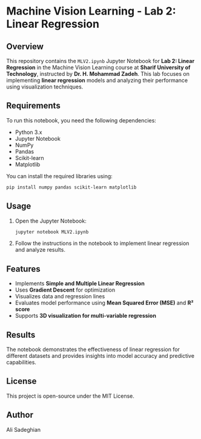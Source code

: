 # Machine Vision Learning - Lab 2: Linear Regression

## Overview
This repository contains the `MLV2.ipynb` Jupyter Notebook for **Lab 2: Linear Regression** in the Machine Vision Learning course at **Sharif University of Technology**, instructed by **Dr. H. Mohammad Zadeh**. This lab focuses on implementing **linear regression** models and analyzing their performance using visualization techniques.

## Requirements
To run this notebook, you need the following dependencies:
- Python 3.x
- Jupyter Notebook
- NumPy
- Pandas
- Scikit-learn
- Matplotlib

You can install the required libraries using:
```bash
pip install numpy pandas scikit-learn matplotlib
```

## Usage
1. Open the Jupyter Notebook:
   ```bash
   jupyter notebook MLV2.ipynb
   ```
2. Follow the instructions in the notebook to implement linear regression and analyze results.

## Features
- Implements **Simple and Multiple Linear Regression**
- Uses **Gradient Descent** for optimization
- Visualizes data and regression lines
- Evaluates model performance using **Mean Squared Error (MSE)** and **R² score**
- Supports **3D visualization for multi-variable regression**

## Results
The notebook demonstrates the effectiveness of linear regression for different datasets and provides insights into model accuracy and predictive capabilities.

## License
This project is open-source under the MIT License.

## Author
Ali Sadeghian


